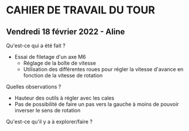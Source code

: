# CAHIER DE TRAVAIL DU TOUR

## Vendredi 18 février 2022 - Aline

Qu'est-ce qui a été fait ?

- Essai de filetage d'un axe M6
  - Réglage de la boîte de vitesse
  - Utilisation des différentes roues pour régler la vitesse d'avance en fonction de la vitesse de rotation

Quelles observations ?

- Hauteur des outils à régler avec les cales
- Pas de possibilité de faire un pas vers la gauche à moins de pouvoir inverser le sens de rotation

Qu'est-ce qu'il y a à explorer/faire ?

